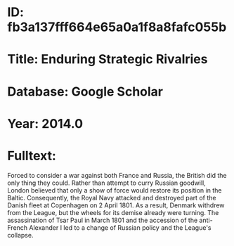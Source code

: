 # ID: fb3a137fff664e65a0a1f8a8fafc055b
# Title: Enduring Strategic Rivalries
# Database: Google Scholar
# Year: 2014.0
# Fulltext:
Forced to consider a war against both France and Russia, the British did the only thing they could.
Rather than attempt to curry Russian goodwill, London believed that only a show of force would restore its position in the Baltic.
Consequently, the Royal Navy attacked and destroyed part of the Danish fleet at Copenhagen on 2 April 1801.
As a result, Denmark withdrew from the League, but the wheels for its demise already were turning.
The assassination of Tsar Paul in March 1801 and the accession of the anti-French Alexander I led to a change of Russian policy and the League's collapse.